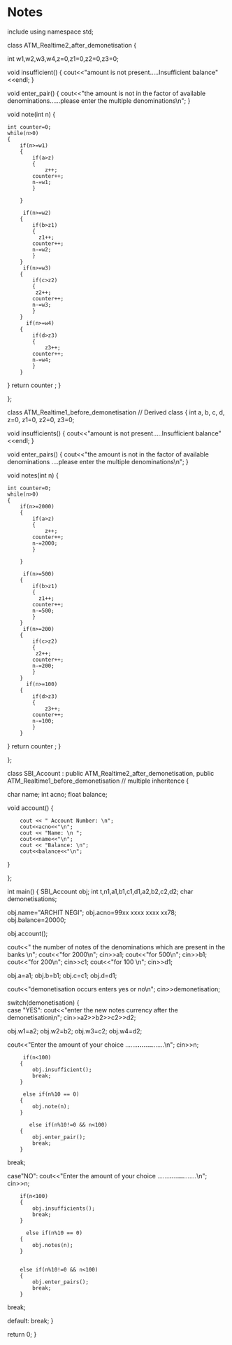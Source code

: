 # Notes

include<iostream>
using namespace std;


class ATM_Realtime2_after_demonetisation
{

int w1,w2,w3,w4,z=0,z1=0,z2=0,z3=0;

void insufficient()
{
          cout<<"amount is not present.....Insufficient balance"<<endl;
}


void enter_pair()
{
cout<<"the amount is not in the factor of available denominations......please enter the multiple denominations\n";
}


void note(int n)
{

    int counter=0;
    while(n>0)
    {
        if(n>=w1)
        {
            if(a>z)
            {
                z++;
            counter++;
            n-=w1;
            }

        }

         if(n>=w2)
        {
            if(b>z1)
            {
              z1++;
            counter++;
            n-=w2;
            }
        }
         if(n>=w3)
        {
            if(c>z2)
            {
             z2++;
            counter++;
            n-=w3;
            }
        }
          if(n>=w4)
        {
            if(d>z3)
            {
                z3++;
            counter++;
            n-=w4;
            }
        }

   }
    return counter ;
}


};


class ATM_Realtime1_before_demonetisation                             // Derived class
{
int a, b, c, d, z=0, z1=0, z2=0, z3=0;


void insufficients()
{
          cout<<"amount is not present.....Insufficient balance"<<endl;
}


void enter_pairs()
{
cout<<"the amount is not in the factor of available denominations ....please enter the multiple denominations\n";
}


void notes(int n)
{

    int counter=0;
    while(n>0)
    {
        if(n>=2000)
        {
            if(a>z)
            {
                z++;
            counter++;
            n-=2000;
            }

        }

         if(n>=500)
        {
            if(b>z1)
            {
              z1++;
            counter++;
            n-=500;
            }
        }
         if(n>=200)
        {
            if(c>z2)
            {
             z2++;
            counter++;
            n-=200;
            }
        }
          if(n>=100)
        {
            if(d>z3)
            {
                z3++;
            counter++;
            n-=100;
            }
        }

   }
    return counter ;
}

};



class SBI_Account : public ATM_Realtime2_after_demonetisation, public ATM_Realtime1_before_demonetisation                        // multiple inheritence
{

char name;
int acno;
float balance;

void account()
{

        cout << " Account Number: \n";
        cout<<acno<<"\n";
        cout << "Name: \n ";
        cout<<name<<"\n";
        cout << "Balance: \n";
        cout<<balance<<"\n";

}

  
};


int main()
{
SBI_Account obj;
int t,n1,a1,b1,c1,d1,a2,b2,c2,d2;
char demonetisations;

obj.name="ARCHIT NEGI";
obj.acno=99xx xxxx xxxx xx78;
obj.balance=20000;

obj.account();

cout<<" the number of notes of the denominations which are present in the banks \n";
            cout<<"for 2000\n";
            cin>>a1;
            cout<<"for 500\n";
            cin>>b1;
            cout<<"for 200\n";
            cin>>c1;
            cout<<"for 100 \n";
            cin>>d1;



obj.a=a1;
obj.b=b1;
obj.c=c1;
obj.d=d1;   

         

cout<<"demonetisation occurs enters yes or no\n";
cin>>demonetisation;

switch(demonetisation)
{                  
case "YES":
cout<<"enter the new notes currency after the demonetisation\n";
 cin>>a2>>b2>>c2>>d2;

obj.w1=a2;
obj.w2=b2;
obj.w3=c2;
obj.w4=d2;

cout<<"Enter the amount of your choice .......____.......____.......\n";
        cin>>n;

         if(n<100)
        {
            obj.insufficient();
            break;
        }

         else if(n%10 == 0)
        {
            obj.note(n);
        }

           else if(n%10!=0 && n<100)
        {
            obj.enter_pair();
            break;
        }
break;

case"NO":
cout<<"Enter the amount of your choice .......____.......____.......\n";
        cin>>n;

        

        if(n<100)
        {
            obj.insufficients();
            break;
        }

          else if(n%10 == 0)
        {
            obj.notes(n);
        }


        else if(n%10!=0 && n<100)
        {
            obj.enter_pairs();
            break;
        }
break;

default:
break;
}




return 0;
}
